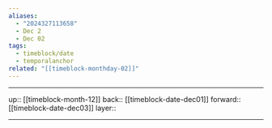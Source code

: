 ```yaml
---
aliases:
  - "2024327113658"
  - Dec 2
  - Dec 02
tags:
  - timeblock/date
  - temporalanchor
related: "[[timeblock-monthday-02]]"
---
```




***

up:: [[timeblock-month-12]]
back:: [[timeblock-date-dec01]]
forward:: [[timeblock-date-dec03]]
layer:: 

***

